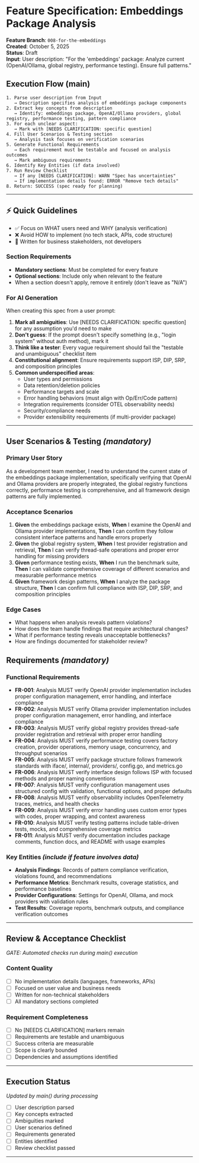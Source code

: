 # Feature Specification: Embeddings Package Analysis

**Feature Branch**: `008-for-the-embeddings`  
**Created**: October 5, 2025  
**Status**: Draft  
**Input**: User description: "For the 'embeddings' package: Analyze current (OpenAI/Ollama, global registry, performance testing). Ensure full patterns."

## Execution Flow (main)
```
1. Parse user description from Input
   → Description specifies analysis of embeddings package components
2. Extract key concepts from description
   → Identify: embeddings package, OpenAI/Ollama providers, global registry, performance testing, pattern compliance
3. For each unclear aspect:
   → Mark with [NEEDS CLARIFICATION: specific question]
4. Fill User Scenarios & Testing section
   → Analysis task focuses on verification scenarios
5. Generate Functional Requirements
   → Each requirement must be testable and focused on analysis outcomes
   → Mark ambiguous requirements
6. Identify Key Entities (if data involved)
7. Run Review Checklist
   → If any [NEEDS CLARIFICATION]: WARN "Spec has uncertainties"
   → If implementation details found: ERROR "Remove tech details"
8. Return: SUCCESS (spec ready for planning)
```

---

## ⚡ Quick Guidelines
- ✅ Focus on WHAT users need and WHY (analysis verification)
- ❌ Avoid HOW to implement (no tech stack, APIs, code structure)
- 👥 Written for business stakeholders, not developers

### Section Requirements
- **Mandatory sections**: Must be completed for every feature
- **Optional sections**: Include only when relevant to the feature
- When a section doesn't apply, remove it entirely (don't leave as "N/A")

### For AI Generation
When creating this spec from a user prompt:
1. **Mark all ambiguities**: Use [NEEDS CLARIFICATION: specific question] for any assumption you'd need to make
2. **Don't guess**: If the prompt doesn't specify something (e.g., "login system" without auth method), mark it
3. **Think like a tester**: Every vague requirement should fail the "testable and unambiguous" checklist item
4. **Constitutional alignment**: Ensure requirements support ISP, DIP, SRP, and composition principles
5. **Common underspecified areas**:
   - User types and permissions
   - Data retention/deletion policies
   - Performance targets and scale
   - Error handling behaviors (must align with Op/Err/Code pattern)
   - Integration requirements (consider OTEL observability needs)
   - Security/compliance needs
   - Provider extensibility requirements (if multi-provider package)

---

## User Scenarios & Testing *(mandatory)*

### Primary User Story
As a development team member, I need to understand the current state of the embeddings package implementation, specifically verifying that OpenAI and Ollama providers are properly integrated, the global registry functions correctly, performance testing is comprehensive, and all framework design patterns are fully implemented.

### Acceptance Scenarios
1. **Given** the embeddings package exists, **When** I examine the OpenAI and Ollama provider implementations, **Then** I can confirm they follow consistent interface patterns and handle errors properly
2. **Given** the global registry system, **When** I test provider registration and retrieval, **Then** I can verify thread-safe operations and proper error handling for missing providers
3. **Given** performance testing exists, **When** I run the benchmark suite, **Then** I can validate comprehensive coverage of different scenarios and measurable performance metrics
4. **Given** framework design patterns, **When** I analyze the package structure, **Then** I can confirm full compliance with ISP, DIP, SRP, and composition principles

### Edge Cases
- What happens when analysis reveals pattern violations?
- How does the team handle findings that require architectural changes?
- What if performance testing reveals unacceptable bottlenecks?
- How are findings documented for stakeholder review?

## Requirements *(mandatory)*

### Functional Requirements
- **FR-001**: Analysis MUST verify OpenAI provider implementation includes proper configuration management, error handling, and interface compliance
- **FR-002**: Analysis MUST verify Ollama provider implementation includes proper configuration management, error handling, and interface compliance
- **FR-003**: Analysis MUST verify global registry provides thread-safe provider registration and retrieval with proper error handling
- **FR-004**: Analysis MUST verify performance testing covers factory creation, provider operations, memory usage, concurrency, and throughput scenarios
- **FR-005**: Analysis MUST verify package structure follows framework standards with iface/, internal/, providers/, config.go, and metrics.go
- **FR-006**: Analysis MUST verify interface design follows ISP with focused methods and proper naming conventions
- **FR-007**: Analysis MUST verify configuration management uses structured config with validation, functional options, and proper defaults
- **FR-008**: Analysis MUST verify observability includes OpenTelemetry traces, metrics, and health checks
- **FR-009**: Analysis MUST verify error handling uses custom error types with codes, proper wrapping, and context awareness
- **FR-010**: Analysis MUST verify testing patterns include table-driven tests, mocks, and comprehensive coverage metrics
- **FR-011**: Analysis MUST verify documentation includes package comments, function docs, and README with usage examples

### Key Entities *(include if feature involves data)*
- **Analysis Findings**: Records of pattern compliance verification, violations found, and recommendations
- **Performance Metrics**: Benchmark results, coverage statistics, and performance baselines
- **Provider Configurations**: Settings for OpenAI, Ollama, and mock providers with validation rules
- **Test Results**: Coverage reports, benchmark outputs, and compliance verification outcomes

---

## Review & Acceptance Checklist
*GATE: Automated checks run during main() execution*

### Content Quality
- [ ] No implementation details (languages, frameworks, APIs)
- [ ] Focused on user value and business needs
- [ ] Written for non-technical stakeholders
- [ ] All mandatory sections completed

### Requirement Completeness
- [ ] No [NEEDS CLARIFICATION] markers remain
- [ ] Requirements are testable and unambiguous
- [ ] Success criteria are measurable
- [ ] Scope is clearly bounded
- [ ] Dependencies and assumptions identified

---

## Execution Status
*Updated by main() during processing*

- [ ] User description parsed
- [ ] Key concepts extracted
- [ ] Ambiguities marked
- [ ] User scenarios defined
- [ ] Requirements generated
- [ ] Entities identified
- [ ] Review checklist passed

---